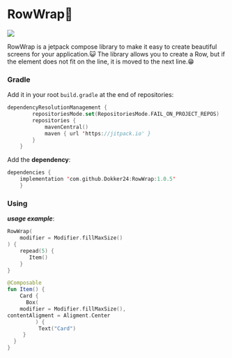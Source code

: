 # RowWrap🌟

[![](https://jitpack.io/v/Dokker24/RowWrap.svg)](https://jitpack.io/#Dokker24/RowWrap)

RowWrap is a jetpack compose library to make it easy to create beautiful screens for your application.😺 The library allows you to create a Row, but if the element does not fit on the line, it is moved to the next line.😁


### Gradle

Add it in your root `build.gradle` at the end of repositories:
```kotlin
dependencyResolutionManagement {
		repositoriesMode.set(RepositoriesMode.FAIL_ON_PROJECT_REPOS)
		repositories {
			mavenCentral()
			maven { url 'https://jitpack.io' }
		}
	}
```

 Add the **dependency**:
```kotlin
dependencies {
    implementation 'com.github.Dokker24:RowWrap:1.0.5'
	}
```



### Using
***usage example***:

```kotlin
RowWrap(
    modifier = Modifier.fillMaxSize()
) {
    repead(5) {
       Item()
    }
}

@Composable
fun Item() {
    Card {
      Box(
    modifier = Modifier.fillMaxSize(),
contentAligment = Aligment.Center
         ) {
          Text("Card")
     }
  }
}
```

